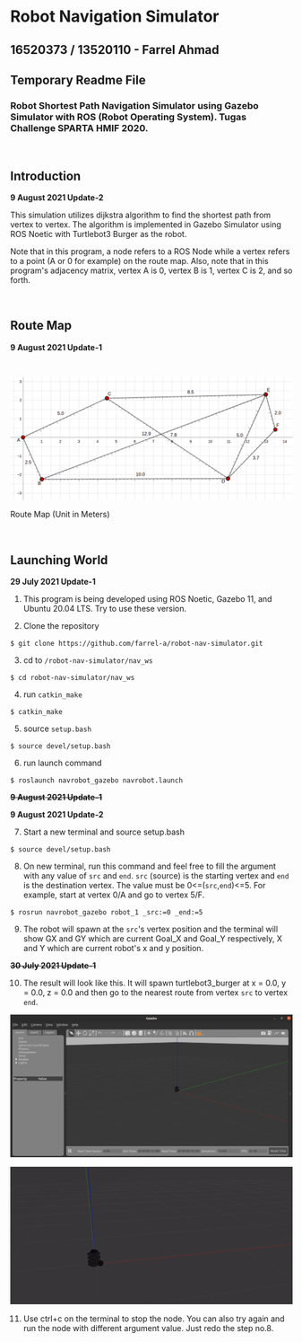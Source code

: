 # Robot Navigation Simulator

## 16520373 / 13520110 - Farrel Ahmad

## Temporary Readme File

### Robot Shortest Path Navigation Simulator using Gazebo Simulator with ROS (Robot Operating System). Tugas Challenge SPARTA HMIF 2020.

<br>

## Introduction

**9 August 2021 Update-2**

This simulation utilizes dijkstra algorithm to find the shortest path from vertex to vertex. The algorithm is implemented in Gazebo Simulator using ROS Noetic with Turtlebot3 Burger as the robot. 

Note that in this program, a node refers to a ROS Node while a vertex refers to a point (A or 0 for example) on the route map. Also, note that in this program's adjacency matrix, vertex A is 0, vertex B is 1, vertex C is 2, and so forth.

<br>

## Route Map
**9 August 2021 Update-1**

<br>

![](photos/route.png)

Route Map (Unit in Meters)


<br>

## Launching World
**29 July 2021 Update-1**
1. This program is being developed using ROS Noetic, Gazebo 11, and Ubuntu 20.04 LTS. Try to use these version.

2. Clone the repository
```
$ git clone https://github.com/farrel-a/robot-nav-simulator.git
```

3. cd to `/robot-nav-simulator/nav_ws`
```
$ cd robot-nav-simulator/nav_ws
```

4. run `catkin_make`
```
$ catkin_make
```

5. source `setup.bash`
```
$ source devel/setup.bash
```

6. run launch command
```
$ roslaunch navrobot_gazebo navrobot.launch
```

~~**9 August 2021 Update-1**~~

**9 August 2021 Update-2**

7. Start a new terminal and source setup.bash
```
$ source devel/setup.bash
```

8. On new terminal, run this command and feel free to fill the argument with any value of `src` and `end`. `src` (source) is the starting vertex and `end` is the destination vertex. The value must be 0<=(`src`,`end`)<=5. For example, start at vertex 0/A and go to vertex 5/F.

```
$ rosrun navrobot_gazebo robot_1 _src:=0 _end:=5
```

9. The robot will spawn at the `src`'s vertex position and the terminal will show GX and GY which are current Goal_X and Goal_Y respectively, X and Y which are current robot's x and y position.

~~**30 July 2021 Update-1**~~

10. The result will look like this. It will spawn turtlebot3_burger at x = 0.0, y = 0.0, z = 0.0 and then go to the nearest route from vertex `src` to vertex `end`.

![](photos/launch.png)

![](photos/move.gif)

11. Use ctrl+c on the terminal to stop the node. You can also try again and run the node with different argument value. Just redo the step no.8.